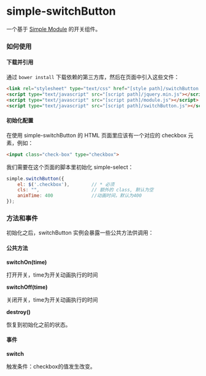 simple-switchButton
=============

一个基于 [Simple Module](https://github.com/mycolorway/simple-module) 的开关组件。

### 如何使用

#### 下载并引用

通过 `bower install` 下载依赖的第三方库，然后在页面中引入这些文件：

```html
<link rel="stylesheet" type="text/css" href="[style path]/switchButton.css" />
<script type="text/javascript" src="[script path]/jquery.min.js"></script>
<script type="text/javascript" src="[script path]/module.js"></script>
<script type="text/javascript" src="[script path]/switchButton.js"></script>
```

#### 初始化配置

在使用 simple-switchButton 的 HTML 页面里应该有一个对应的 checkbox 元素，例如：

```html
<input class="check-box" type="checkbox">
```

我们需要在这个页面的脚本里初始化 simple-select：

```javascript
simple.switchButton({
    el: $('.checkbox'),        // * 必须
    cls: "",                   // 额外的 class, 默认为空
    animTime: 400              //动画时间，默认为400
});
```

### 方法和事件

初始化之后，switchButton 实例会暴露一些公共方法供调用：

#### 公共方法

**switchOn(time)**

打开开关，time为开关动画执行的时间

**switchOff(time)**

关闭开关，time为开关动画执行的时间

**destroy()**

恢复到初始化之前的状态。


#### 事件

**switch**

触发条件：checkbox的值发生改变。


